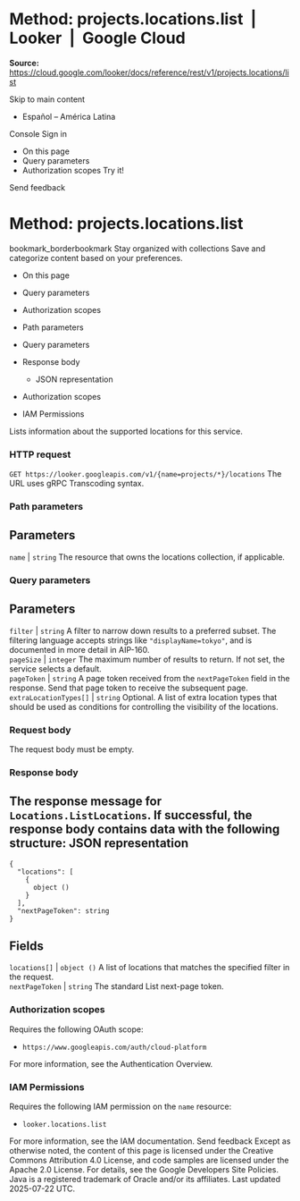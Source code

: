 # Method: projects.locations.list  |  Looker  |  Google Cloud

**Source:** https://cloud.google.com/looker/docs/reference/rest/v1/projects.locations/list

Skip to main content 
  * Español – América Latina

Console  Sign in


  * On this page
  * Query parameters
  * Authorization scopes
Try it! 



Send feedback 
#  Method: projects.locations.list
bookmark_borderbookmark Stay organized with collections  Save and categorize content based on your preferences.
  * On this page
  * Query parameters
  * Authorization scopes


  * Path parameters
  * Query parameters
  * Response body
    * JSON representation
  * Authorization scopes
  * IAM Permissions


Lists information about the supported locations for this service.
### HTTP request
`GET https://looker.googleapis.com/v1/{name=projects/*}/locations`
The URL uses gRPC Transcoding syntax.
### Path parameters
Parameters  
---  
`name` |  `string` The resource that owns the locations collection, if applicable.  
### Query parameters
Parameters  
---  
`filter` |  `string` A filter to narrow down results to a preferred subset. The filtering language accepts strings like `"displayName=tokyo"`, and is documented in more detail in AIP-160.  
`pageSize` |  `integer` The maximum number of results to return. If not set, the service selects a default.  
`pageToken` |  `string` A page token received from the `nextPageToken` field in the response. Send that page token to receive the subsequent page.  
`extraLocationTypes[]` |  `string` Optional. A list of extra location types that should be used as conditions for controlling the visibility of the locations.  
### Request body
The request body must be empty.
### Response body
The response message for `Locations.ListLocations`.
If successful, the response body contains data with the following structure:
JSON representation  
---  
```
{
  "locations": [
    {
      object ()
    }
  ],
  "nextPageToken": string
}
```
  
Fields  
---  
`locations[]` |  `object ()` A list of locations that matches the specified filter in the request.  
`nextPageToken` |  `string` The standard List next-page token.  
### Authorization scopes
Requires the following OAuth scope:
  * `https://www.googleapis.com/auth/cloud-platform`


For more information, see the Authentication Overview.
### IAM Permissions
Requires the following IAM permission on the `name` resource:
  * `looker.locations.list`


For more information, see the IAM documentation.
Send feedback 
Except as otherwise noted, the content of this page is licensed under the Creative Commons Attribution 4.0 License, and code samples are licensed under the Apache 2.0 License. For details, see the Google Developers Site Policies. Java is a registered trademark of Oracle and/or its affiliates.
Last updated 2025-07-22 UTC.


